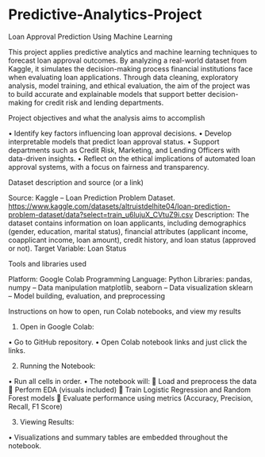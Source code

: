 # Predictive-Analytics-Project
Loan Approval Prediction Using Machine Learning

This project applies predictive analytics and machine learning techniques to forecast loan approval outcomes. By analyzing a real-world dataset from Kaggle, it simulates the decision-making process financial institutions face when evaluating loan applications. Through data cleaning, exploratory analysis, model training, and ethical evaluation, the aim of the project was to build accurate and explainable models that support better decision-making for credit risk and lending departments.

Project objectives and what the analysis aims to accomplish

•	Identify key factors influencing loan approval decisions.
•	Develop interpretable models that predict loan approval status.
•	Support departments such as Credit Risk, Marketing, and Lending Officers with data-driven insights.
•	Reflect on the ethical implications of automated loan approval systems, with a focus on fairness and transparency.

Dataset description and source (or a link)

Source: Kaggle – Loan Prediction Problem Dataset. 
https://www.kaggle.com/datasets/altruistdelhite04/loan-prediction-problem-dataset/data?select=train_u6lujuX_CVtuZ9i.csv
Description: The dataset contains information on loan applicants, including demographics (gender, education, marital status), financial attributes (applicant income, coapplicant income, loan amount), credit history, and loan status (approved or not).
Target Variable: Loan Status

Tools and libraries used

Platform: Google Colab
Programming Language: Python
Libraries:
pandas, numpy – Data manipulation
matplotlib, seaborn – Data visualization
sklearn – Model building, evaluation, and preprocessing


Instructions on how to open, run Colab notebooks, and view my results

1.	Open in Google Colab:
   
•	Go to GitHub repository.
•	Open Colab notebook links and just click the links.

2.	Running the Notebook:
   
•	Run all cells in order.
•	The notebook will:
	Load and preprocess the data
	Perform EDA (visuals included)
	Train Logistic Regression and Random Forest models
	Evaluate performance using metrics (Accuracy, Precision, Recall, F1 Score)

3.	Viewing Results:
   
•	Visualizations and summary tables are embedded throughout the notebook.


